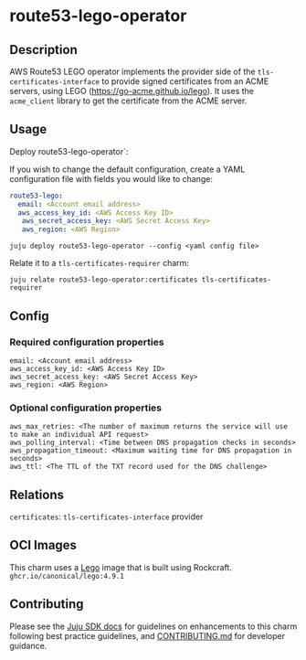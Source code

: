 # route53-lego-operator

## Description

AWS Route53 LEGO operator implements the provider side of the `tls-certificates-interface`
to provide signed certificates from an ACME servers, using LEGO
(https://go-acme.github.io/lego).
It uses the  `acme_client` library to get the certificate from the ACME server.

## Usage

Deploy route53-lego-operator`:

If you wish to change the default configuration, create a YAML configuration file with fields you would like to change:


```yaml
route53-lego:
  email: <Account email address>
  aws_access_key_id: <AWS Access Key ID>
   aws_secret_access_key: <AWS Secret Access Key>
   aws_region: <AWS Region>
```
`juju deploy route53-lego-operator --config <yaml config file>`

Relate it to a `tls-certificates-requirer` charm:

`juju relate route53-lego-operator:certificates tls-certificates-requirer`

## Config

### Required configuration properties
```
email: <Account email address>
aws_access_key_id: <AWS Access Key ID>
aws_secret_access_key: <AWS Secret Access Key>
aws_region: <AWS Region>
```

### Optional configuration properties
```
aws_max_retries: <The number of maximum returns the service will use to make an individual API request>
aws_polling_interval: <Time between DNS propagation checks in seconds>
aws_propagation_timeout: <Maximum waiting time for DNS propagation in seconds>
aws_ttl: <The TTL of the TXT record used for the DNS challenge>
```

## Relations

`certificates`: `tls-certificates-interface` provider

## OCI Images

This charm uses a [Lego](https://github.com/canonical/lego-rock) image that is built using Rockcraft.
`ghcr.io/canonical/lego:4.9.1`

## Contributing

Please see the [Juju SDK docs](https://juju.is/docs/sdk) for guidelines on enhancements to this
charm following best practice guidelines, and
[CONTRIBUTING.md](https://github.com/canonical/route53-lego-operator/blob/main/CONTRIBUTING.md) for developer
guidance.
